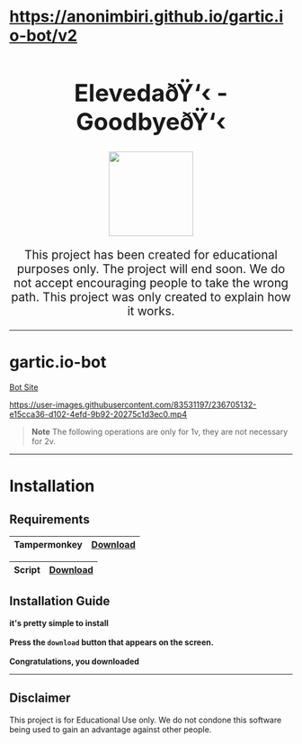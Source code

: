# https://anonimbiri.github.io/gartic.io-bot/v2
<div align="center">
  <h1 style="font-size: 3em;">ElevedaðŸ‘‹ - GoodbyeðŸ‘‹</h1>
  <img src="https://i.imgur.com/oiEon0B.png" height="150">
  <p style="font-size: 1.5em;">This project has been created for educational purposes only. The project will end soon. We do not accept encouraging people to take the wrong path. This project was only created to explain how it works.</p>
</div>





-----------------------

# gartic.io-bot
[Bot Site](https://anonimbiri.github.io/gartic.io-bot/v2)


https://user-images.githubusercontent.com/83531197/236705132-e15cca36-d102-4efd-9b92-20275c1d3ec0.mp4


> **Note** The following operations are only for 1v, they are not necessary for 2v.

-----------------------
# Installation
## Requirements 
| Tampermonkey  | [Download](https://www.tampermonkey.net) |
| ----------- | ------- |

| Script        | [Download](https://github.com/anonimbiri/gartic.io-bot/raw/main/script/Gartic%20bot%20control.user.js) |
| ----------- | ------- |

## Installation Guide
**it's pretty simple to install**\
\
**Press the `download` button that appears on the screen.**\
\
**Congratulations, you downloaded**

    


-----------------------
## Disclaimer 
This project is for Educational Use only. We do not condone this software being used to gain an advantage against other people.
